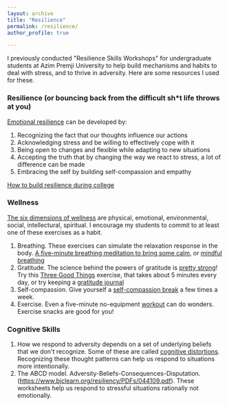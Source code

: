 ```yaml
---
layout: archive
title: "Resilience"
permalink: /resilience/
author_profile: true

---
```

I previously conducted "Resilience Skills Workshops" for undergraduate students at Azim Premji University to help build mechanisms and habits to deal with stress, and to thrive in adversity. Here are some resources I used for these.

### Resilience (or bouncing back from the difficult sh\*t life throws at you)
[Emotional resilience](https://positivepsychology.com/emotional-resilience/) can be developed by:
1. Recognizing the fact that our thoughts influence our actions
2. Acknowledging stress and be willing to effectively cope with it
3. Being open to changes and flexible while adapting to new situations
4. Accepting the truth that by changing the way we react to stress, a lot of difference can be made
5. Embracing the self by building self-compassion and empathy

[How to build resilience during college](https://hbr.org/2020/05/how-to-build-resilience-during-college-when-it-matters-most)

### Wellness
[The six dimensions of wellness](https://www.ymcasf.org/about/blog/six-dimensions-wellness) are physical, emotional, environmental, social, intellectural, spiritual. I encourage my students to commit to at least one of these exercises as a habit. 
1. Breathing. These exercises can simulate the relaxation response in the body. [A five-minute breathing meditation to bring some calm](https://www.youtube.com/watch?v=94Dh8TbctwY), or [mindful breathing](https://ggia.berkeley.edu/practice/mindful_breathing)
2. Gratitude. The science behind the powers of gratitude is [pretty strong](https://greatergood.berkeley.edu/article/item/how_gratitude_changes_you_and_your_brain)! Try this [Three Good Things](https://ggia.berkeley.edu/practice/three-good-things) exercise, that takes about 5 minutes every day, or try keeping a [gratitude journal](https://ggia.berkeley.edu/practice/gratitude_journal)
3. Self-compassion. Give yourself a [self-compassion break](https://ggia.berkeley.edu/practice/self_compassion_break) a few times a week.
4. Exercise. Even a five-minute no-equipment [workout](https://www.nytimes.com/2020/02/18/well/move/in-6-minutes-you-can-be-done-with-your-workout.html) can do wonders. Exercise snacks are good for you!

### Cognitive Skills
1. How we respond to adversity depends on a set of underlying beliefs that we don't recognize. Some of these are called [cognitive distortions]('https://www.verywellmind.com/ten-cognitive-distortions-identified-in-cbt-22412'). Recognizing these thought patterns can help us respond to situations more intentionally.
2. The ABCD model. Adversity-Beliefs-Consequences-Disputation. (https://www.bjclearn.org/resiliency/PDFs/044109.pdf). These worksheets help us respond to stressful situations rationally not emotionally. 
